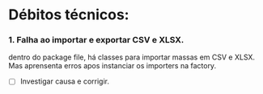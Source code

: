 # Débitos técnicos:

### 1. Falha ao importar e exportar CSV e XLSX.
dentro do package file, há classes para importar massas em CSV e XLSX.
Mas aprensenta erros apos instanciar os importers na factory.
- [ ] Investigar causa e corrigir. 

